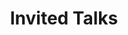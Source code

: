 ---
title: Invited Talks
cms_exclude: true

# View.
#   1 = List
#   2 = Compact
#   3 = Card
view: 2
show_date: false
# Optional header image (relative to `static/media/` folder).
header:
  caption: ''
  image: ''
  
---